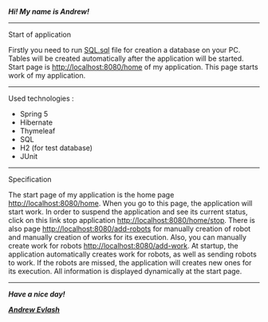 ***Hi! My name is Andrew!***
<hr>
Start of application

Firstly you need to run [SQL.sql](SQL.sql) file for creation a database on your PC. 
Tables will be created automatically after the application will be started.
Start page is <http://localhost:8080/home> of my application. 
This page starts work of my application.
<hr>
Used technologies :

* Spring 5
* Hibernate
* Thymeleaf
* SQL
* H2 (for test database)
* JUnit
<hr>
Specification

The start page of my application is the home page <http://localhost:8080/home>. 
When you go to this page, the application will start work.
In order to suspend the application and see its current status, 
click on this link stop application <http://localhost:8080/home/stop>. 
There is also page <http://localhost:8080/add-robots> for manually 
creation of robot and manually creation of works for its execution.
Also, you can manually create work for robots <http://localhost:8080/add-work>. 
At startup, the application automatically creates work for robots, 
as well as sending robots to work. If the robots are missed, 
the application will creates new ones for its execution. 
All information is displayed dynamically at the start page.
<hr>

***Have a nice day!***

***[Andrew Evlash](https://www.linkedin.com/in/andrew-evlash-103684120/)***